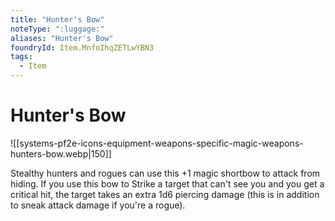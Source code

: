```yaml
---
title: "Hunter's Bow"
noteType: ":luggage:"
aliases: "Hunter's Bow"
foundryId: Item.MnfoIhqZETLwYBN3
tags:
  - Item
---
```


# Hunter's Bow
![[systems-pf2e-icons-equipment-weapons-specific-magic-weapons-hunters-bow.webp|150]]

Stealthy hunters and rogues can use this +1 magic shortbow to attack from hiding. If you use this bow to Strike a target that can't see you and you get a critical hit, the target takes an extra 1d6 piercing damage (this is in addition to sneak attack damage if you're a rogue).
